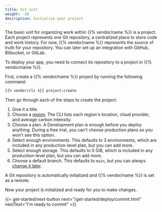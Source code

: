 ```yaml
---
title: Git init
weight: -10
description: Initialize your project
---
```


The basic unit for organizing work within {{% vendor/name %}} is a project.
Each project represents one Git repository, a centralized place to store code and work history.
For now, {{% vendor/name %}} represents the source of truth for your repository.
You can later set up an integration with GitHub, Bitbucket, or GitLab.

To deploy your app, you need to connect its repository to a project in {{% vendor/name %}}.

First, create a {{% vendor/name %}} project by running the following command:

```bash
{{% vendor/cli %}} project:create
```

Then go through each of the steps to create the project:

1. Give it a title.
2. Choose a [region](/development/regions).
   The CLI lists each region's location, cloud provider, and average carbon intensity.
3. Choose a plan.
   A Development plan is enough before you deploy anything.
   During a free trial, you can't choose production plans so you won't see this option.
4. Select enough environments.
   This defaults to 3 environments, which are included in any production-level plan, but you can add more.
5. Select enough storage.
   This defaults to 5 GiB, which is included in any production-level plan, but you can add more.
6. Choose a default branch.
   This defaults to `main`, but you can always [change it later](../../environments/default-environment.md).

A Git repository is automatically initialized and {{% vendor/name %}} is set as a remote.

Now your project is initialized and ready for you to make changes.

{{< get-started/next-button next="/get-started/deploy/commit.html" nextText="I'm ready to commit" >}}
